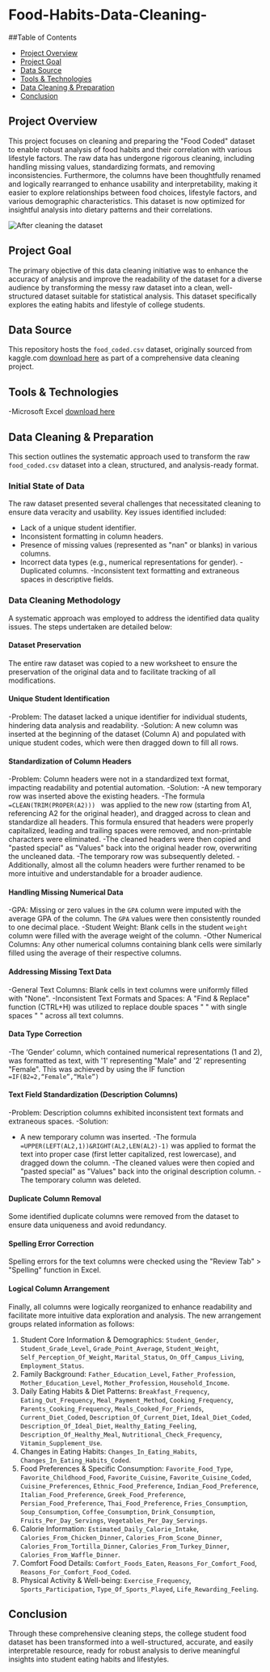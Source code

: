 # Food-Habits-Data-Cleaning-
##Table of Contents
- [Project Overview](#project-overview)
- [Project Goal](#project-goal)
- [Data Source](#data-source)
- [Tools & Technologies](#tools--technologies)
- [Data Cleaning & Preparation](#data-cleaning--preparation)
- [Conclusion](#conclusion)
## Project Overview
This project focuses on cleaning and preparing the "Food Coded" dataset to enable robust analysis of food habits and their correlation with various lifestyle factors. The raw data has undergone rigorous cleaning, including handling missing values, standardizing formats, and removing inconsistencies. Furthermore, the columns have been thoughtfully renamed and logically rearranged to enhance usability and interpretability, making it easier to explore relationships between food choices, lifestyle factors, and various demographic characteristics. This dataset is now optimized for insightful analysis into dietary patterns and their correlations.

![After cleaning the dataset](https://github.com/user-attachments/assets/e425cd76-966b-4ec4-a97c-9967608ae452)

## Project Goal
The primary objective of this data cleaning initiative was to enhance the accuracy of analysis and improve the readability of the dataset for a diverse audience by transforming the messy raw dataset into a clean, well-structured dataset suitable for statistical analysis. This dataset specifically explores the eating habits and lifestyle of college students.
## Data Source
This repository hosts the `food_coded.csv` dataset, originally sourced from kaggle.com [download here](https://www.kaggle.com/datasets/borapajo/food-choices?select=food_coded.csv) as part of a comprehensive data cleaning project.
## Tools & Technologies
-Microsoft Excel [download here](https:/microsoft.com)
## Data Cleaning & Preparation
This section outlines the systematic approach used to transform the raw `food_coded.csv` dataset into a clean, structured, and analysis-ready format.
### Initial State of Data
The raw dataset presented several challenges that necessitated cleaning to ensure data veracity and usability. Key issues identified included:
- Lack of a unique student identifier.
- Inconsistent formatting in column headers.
- Presence of missing values (represented as "nan" or blanks) in various columns.
- Incorrect data types (e.g., numerical representations for gender).
-Duplicated columns.
-Inconsistent text formatting and extraneous spaces in descriptive fields.

### Data Cleaning Methodology

A systematic approach was employed to address the identified data quality issues. The steps undertaken are detailed below:

#### Dataset Preservation
The entire raw dataset was copied to a new worksheet to ensure the preservation of the original data and to facilitate tracking of all modifications.

#### Unique Student Identification
-Problem: The dataset lacked a unique identifier for individual students, hindering data analysis and readability.
-Solution: A new column was inserted at the beginning of the dataset (Column A) and populated with unique student codes, which were then dragged down to fill all rows.

#### Standardization of Column Headers
-Problem: Column headers were not in a standardized text format, impacting readability and potential automation.
-Solution:
    -A new temporary row was inserted above the existing headers.
    -The formula `=CLEAN(TRIM(PROPER(A2))) ` was applied to the new row (starting from A1, referencing A2 for the original header), and dragged across to clean and standardize all headers. This formula ensured that headers were properly capitalized, leading and trailing spaces were removed, and non-printable characters were eliminated.
    -The cleaned headers were then copied and "pasted special" as "Values" back into the original header row, overwriting the uncleaned data.
    -The temporary row was subsequently deleted.
    -Additionally, almost all the column headers were further renamed to be more intuitive and understandable for a broader audience.

#### Handling Missing Numerical Data
-GPA: Missing or zero values in the `GPA` column were imputed with the average GPA of the column. The `GPA` values were then consistently rounded to one decimal place.
-Student Weight: Blank cells in the student `weight` column were filled with the average weight of the column.
-Other Numerical Columns: Any other numerical columns containing blank cells were similarly filled using the average of their respective columns.

#### Addressing Missing Text Data
-General Text Columns: Blank cells in text columns were uniformly filled with "None".
-Inconsistent Text Formats and Spaces: A "Find & Replace" function (CTRL+H) was utilized to replace double spaces " " with single spaces " " across all text columns.

#### Data Type Correction
 -The ‘Gender’ column, which contained numerical representations (1 and 2), was formatted as text, with '1' representing "Male" and '2' representing "Female". This was achieved by using the IF function `=IF(B2=2,“Female”,“Male”)`

#### Text Field Standardization (Description Columns)
-Problem: Description columns exhibited inconsistent text formats and extraneous spaces.
-Solution: 
- A new temporary column was inserted.
-The formula `=UPPER(LEFT(AL2,1))&RIGHT(AL2,LEN(AL2)-1)` was applied to format the text into proper case (first letter capitalized, rest lowercase), and dragged down the column.
  -The cleaned values were then copied and "pasted special" as "Values" back into the original description column.
   -The temporary column was deleted.

#### Duplicate Column Removal
Some identified duplicate columns were removed from the dataset to ensure data uniqueness and avoid redundancy.

#### Spelling Error Correction
Spelling errors for the text columns were checked using the "Review Tab" > "Spelling" function in Excel.

#### Logical Column Arrangement
Finally, all columns were logically reorganized to enhance readability and facilitate more intuitive data exploration and analysis. The new arrangement groups related information as follows:
1. Student Core Information & Demographics: `Student_Gender`, `Student_Grade_Level`, `Grade_Point_Average`, `Student_Weight`, `Self_Perception_Of_Weight`, `Marital_Status`, `On_Off_Campus_Living`, `Employment_Status`.
2. Family Background: `Father_Education_Level`, `Father_Profession`, `Mother_Education_Level`, `Mother_Profession`, `Household_Income`.
3. Daily Eating Habits & Diet Patterns: `Breakfast_Frequency`, `Eating_Out_Frequency`, `Meal_Payment_Method`, `Cooking_Frequency`, `Parents_Cooking_Frequency`, `Meals_Cooked_For_Friends`, `Current_Diet_Coded`, `Description_Of_Current_Diet`, `Ideal_Diet_Coded`, `Description_Of_Ideal_Diet`, `Healthy_Eating_Feeling`, `Description_Of_Healthy_Meal`, `Nutritional_Check_Frequency`, `Vitamin_Supplement_Use`.
4. Changes in Eating Habits: `Changes_In_Eating_Habits`, `Changes_In_Eating_Habits_Coded`.
5. Food Preferences & Specific Consumption: `Favorite_Food_Type`, `Favorite_Childhood_Food`, `Favorite_Cuisine`, `Favorite_Cuisine_Coded`, `Cuisine_Preferences`, `Ethnic_Food_Preference`, `Indian_Food_Preference`, `Italian_Food_Preference`, `Greek_Food_Preference`, `Persian_Food_Preference`, `Thai_Food_Preference`, `Fries_Consumption`, `Soup_Consumption`, `Coffee_Consumption`, `Drink_Consumption`, `Fruits_Per_Day_Servings`, `Vegetables_Per_Day_Servings`.
6. Calorie Information: `Estimated_Daily_Calorie_Intake`, `Calories_From_Chicken_Dinner`, `Calories_From_Scone_Dinner`, `Calories_From_Tortilla_Dinner`, `Calories_From_Turkey_Dinner`, `Calories_From_Waffle_Dinner`.
7. Comfort Food Details: `Comfort_Foods_Eaten`, `Reasons_For_Comfort_Food`, `Reasons_For_Comfort_Food_Coded`.
8. Physical Activity & Well-being: `Exercise_Frequency`, `Sports_Participation`, `Type_Of_Sports_Played`, `Life_Rewarding_Feeling`.

## Conclusion
Through these comprehensive cleaning steps, the college student food dataset has been transformed into a well-structured, accurate, and easily interpretable resource, ready for robust analysis to derive meaningful insights into student eating habits and lifestyles.

